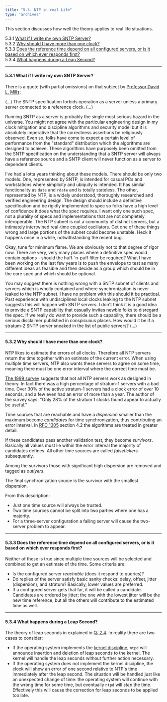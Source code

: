 ```yaml
---
title: "5.3. NTP in real Life"
type: "archives"
---
```


This section discusses how well the theory applies to real life situations.

5.3.1 [What if I write my own SNTP Server?](#531-what-if-i-write-my-own-sntp-server)  
5.3.2 [Why should I have more than one clock?](#532-why-should-i-have-more-than-one-clock)  
5.3.3 [Does the reference time depend on all configured servers, or is it based on which ever responds first?](#533-does-the-reference-time-depend-on-all-configured-servers-or-is-it-based-on-which-ever-responds-first)  
5.3.4 [What happens during a Leap Second?](#534-what-happens-during-a-leap-second)

* * *

#### 5.3.1 What if I write my own SNTP Server?

There is a quote (with partial omissions) on that subject by [Professor David L. Mills](mailto:mills@udel.edu):

(...) The SNTP specification forbids operation as a server unless a primary server connected to a reference clock. (...)

Running SNTP as a server is probably the single most serious hazard in the universe. You might not agree with the particular engineering design in my clock mitigation and discipline algorithms and security model but it is absolutely imperative that the correctness assertions be religiously observed. Even so, folks have come to expect a certain level of performance from the "standard" distribution which the algorithms are designed to achieve. These algorithms have purposely been omitted from the SNTP specification on the understanding that a SNTP server will always have a reference source and a SNTP client will never function as a server to dependent clients.

I've had a lotta years thinking about these models. There should be only two models. One, represented by SNTP, is intended for casual PCs and workstations where simplicity and ubiquity is intended. It has similar functionality as `date` and `rdate` and is totally stateless. The other, represented by NTP, is a widely understood, thoroughly researched and verified engineering design. The design should include a definitive specification and be rigidly implemented to spec so folks have a high level of confidence it does what the spec requires. I want only one such spec, not a plurality of specs and implementations that are not completely interoperable. The NTP subnet is not a community of distinct servers, but a intimately intertwined real-time coupled oscillators. Get one of these things wrong and large portions of the subnet could become unstable. Heck it happens once in a while, notwithstanding the recent bug.

Okay, tune for minimum flame. We are obviously not to that degree of rigor now. There are very, very many places where a definitive spec would contain options - should the huff-'n-puff filter be required? What I have been working on the last few years is to push the envelope to test as many different ideas as feasible and then decide as a group which should be in the core spec and which should be optional.

You may suggest there is nothing wrong with a SNTP subnet of clients and servers which is wholly contained and where synchronization is never leaked to the NTP subnet. I have no problem with this should it be practical. Past experience with undisciplined local clocks leaking to the NTP subnet suggests this will happen with SNTP servers. I don't think it is a good idea to provide a SNTP capability that casually invites newbie folks to disregard the spec. If we really do want to provide such a capability, there should be a serious disclaimer published in conspicuous places. How would it be if a stratum-2 SNTP server sneaked in the list of public servers? (...)

* * *

#### 5.3.2 Why should I have more than one clock?

NTP likes to estimate the errors of all clocks. Therefore all NTP servers return the time together with an estimate of the current error. When using multiple time servers, NTP also wants these servers to agree on some time, meaning there must be one error interval where the correct time must be.

[The 1999 survey](/reflib/reports/ntp-survey99-minar.pdf) suggests that not all NTP servers work as designed in theory. In fact there was a high percentage of stratum-1 servers with a bad time. Over 30% of the active stratum-1 servers had a clock error of over 10 seconds, and a few even had an error of more than a year. The author of the survey says: "Only 28% of the stratum 1 clocks found appear to actually be useful."

Time sources that are reachable and have a _dispersion_ smaller than the maximum become _candidates_ for time synchronization, thus contributing an error interval. In [RFC 1305](/reflib/rfc/rfc1305/rfc1305b.pdf) section 4.2 the algorithms are treated in greater detail.

If these candidates pass another validation test, they become _survivors_. Basically all values must lie within the error interval the majority of candidates defines. All other time sources are called _falsetickers_ subsequently.

Among the survivors those with significant high dispersion are removed and tagged as _outlyers_.

The final synchronization source is the survivor with the smallest dispersion.

From this description:

*   Just one time source will always be trusted.
*   Two time sources cannot be split into two parties where one has a majority.
*   For a three-server configuration a failing server will cause the two-server problem to appear.

* * *

#### 5.3.3 Does the reference time depend on all configured servers, or is it based on which ever responds first?

Neither of these is true since multiple time sources will be selected and combined to get an estimate of the time. Some criteria are:

*   Is the configured server _reachable_ (does it respond to queries)?
*   Do replies of the server satisfy basic sanity checks: delay, offset, jitter (dispersion), and stratum? Basically, lower values are preferred.
*   If a configured server gets that far, it will be called a candidate. Candidates are ordered by jitter; the one with the lowest jitter will be the new time reference, but all the others will contribute to the estimated time as well.

* * *

#### 5.3.4 What happens during a Leap Second?

The theory of leap seconds in explained in [Q: 2.4](/ntpfaq/ntp-s-time/#24-what-happens-during-a-leap-second). In reality there are two cases to consider:

*   If the operating system implements the [kernel discipline](/ntpfaq/ntp-s-algo-kernel), `ntpd` will announce insertion and deletion of leap seconds to the kernel. The kernel will handle the leap seconds without further action necessary.
*   If the operating system does not implement the kernel discipline, the clock will show an error of one second relative to NTP's time immediately after the leap second. The situation will be handled just like an unexpected change of time: the operating system will continue with the wrong time for some time, but eventually `ntpd` will _step_ the time. Effectively this will cause the correction for leap seconds to be applied too late.